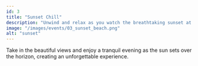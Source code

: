 ```yaml
---
id: 3
title: "Sunset Chill"
description: "Unwind and relax as you watch the breathtaking sunset at our beautiful beach venue."
image: "/images/events/03_sunset_beach.png"
alt: "sunset"
---
```


Take in the beautiful views and enjoy a tranquil evening as the sun sets over the horizon, creating an unforgettable experience.

